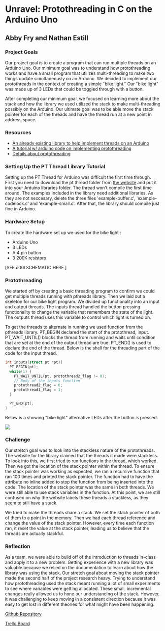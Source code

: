 # Unravel: Protothreading in C on the  Arduino Uno
## Abby Fry and Nathan Estill

### Project Goals
Our project goal is to create a program that can run multiple threads on an Arduino Uno.  Our minimum goal was to understand how protothreading works and have a small program that utilizes multi-threading to make two things update simultaneously on an Arduino.  We decided to implement our protothreads in the context of creating a simple "bike light."  Our "bike light" was made up of 3 LEDs that could be toggled through with a button.

After completing our minimum goal, we focused on learning more about the stack and how the library we used utilized the stack to make multi-threading possibly on the Arduino. Our ultimate goal was to be able move the stack pointer for each of the threads and have the thread run at a new point in address space.

### Resources
* [An already existing library to help implement threads on an Arduino](https://github.com/ivanseidel/ArduinoThread)
* [A tutorial w/ arduino code on implementing protothreading](https://create.arduino.cc/projecthub/reanimationxp/how-to-multithread-an-arduino-protothreading-tutorial-dd2c37)
* [Details about protothreading](http://dunkels.com/adam/pt/)

### Setting Up the PT Thread Library Tutorial
Setting up the PT Thread for Arduino was difficult the first time through. First you need to download the pt thread folder from [the website](http://dunkels.com/adam/pt/download.html) and put it into your Arduino libraries folder. The thread won't compile the first time around. The examples included in the library need additional libraries. As they are not neccesary, delete the three files 'example-buffer.c', 'example-codelock.c' and 'example-small.c'. After that, the library should compile just fine in Arduino.

### Hardware Setup
To create the hardware set up we used for the bike light :
* Arduino Uno
* 3 LEDs
* A 4 pin button
* 3 200K resistors

[SEE c00l SCHEMATIC HERE ]
### Protothreading
We started off by creating a basic threading program to confirm we could get multiple threads running with pthreads library.  Then we laid out a skeleton for our bike light program.  We divided up functionality into an input and output threads. The inputs thread handled the button pressing functionality to change the variable that remembers the state of the light. The outputs thread uses this variable to control which light is turned on.  

To get the threads to alternate in running we used function from the pthreads library. PT_BEGIN declared the start of the protothread, input. PT_WAIT_UNTIL() blocks the thread from running and waits until condition that are set at the end of the output thread are true.  PT_END() is used to declare the end of the thread. Below is the shell for the threading part of the code for the input thread.
```c
int inputs(struct pt *pt){
  PT_BEGIN(pt);
  while(1) {
    PT_WAIT_UNTIL(pt, protothread2_flag != 0);
    // Body of the inputs function
    protothread2_flag = 0;
    protothread1_flag = 1;
  }

  PT_END(pt);
}
```
Below is a showing "bike light" alternative LEDs after the button is pressed.

[![](http://img.youtube.com/vi/CSBi38pHqTo/0.jpg)](http://www.youtube.com/watch?v=CSBi38pHqTo "Bike Light Demo")

### Challenge
Our stretch goal was to look into the stackless nature of the protothreads. The website for the library claimed that the threads it made were stackless. To look into this, we first tried to run functions in the thread, which worked. Then we got the location of the stack pointer within the thread. To ensure the stack pointer was working as expected, we ran a recursive function that ran 100 times and printed the stack pointer. The function had to have the attribute no inline added to stop the function from being inserted into the code. The location of the stack pointer was the same in both threads. We were still able to use stack variables in the function. At this point, we are still confused on why the website labels these threads a stackless, as they seem to still have a stack.

We tried to make the threads share a stack. We set the stack pointer of both of them to a point in the memory. Then we had each thread reference and change the value of the stack pointer. However, every time each function ran, it reset the value at the stack pointer, leading us to believe that the threads are actually stackful.


### Reflection
As a team, we were able to build off of the introduction to threads in-class and apply it to a new problem.  Getting experience with a new library was valuable because we relied on the documentation to learn about how the library was using the stack.  Our stretch goal about moving the stack pointer made the second half of the project research heavy.  Trying to understand how protothreading used the stack meant running a lot of small experiments to see where variables were getting allocated.  These small, incremental changes really allowed us to hone our understanding of the stack.  However, it was challenging to keep moving in a consistent direction because it was easy to get lost in different theories for what might have been happening.

[Github Repository](https://github.com/amfry/SoftSysUnravel)

[Trello Board](https://trello.com/b/yUVN1Rta/unravel)
